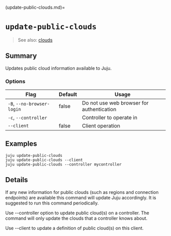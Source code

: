 (update-public-clouds.md)=
# `update-public-clouds`
> See also: [clouds](#clouds)

## Summary
Updates public cloud information available to Juju.

### Options
| Flag | Default | Usage |
| --- | --- | --- |
| `-B`, `--no-browser-login` | false | Do not use web browser for authentication |
| `-c`, `--controller` |  | Controller to operate in |
| `--client` | false | Client operation |

## Examples

    juju update-public-clouds
    juju update-public-clouds --client
    juju update-public-clouds --controller mycontroller


## Details

If any new information for public clouds (such as regions and connection
endpoints) are available this command will update Juju accordingly. It is
suggested to run this command periodically.

Use --controller option to update public cloud(s) on a controller. The command
will only update the clouds that a controller knows about. 

Use --client to update a definition of public cloud(s) on this client.